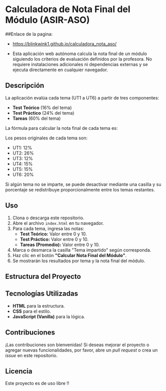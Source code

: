 # Calculadora de Nota Final del Módulo (ASIR-ASO)
##Enlace de la pagina:
- https://blinkwink1.github.io/calculadora_nota_aso/
  
- Esta aplicación web autónoma calcula la nota final de un módulo siguiendo los criterios de evaluación definidos por la profesora. No requiere instalaciones adicionales ni dependencias externas y se ejecuta directamente en cualquier navegador.

## Descripción

La aplicación evalúa cada tema (UT1 a UT6) a partir de tres componentes:

- **Test Teórico** (16% del tema)
- **Test Práctico** (24% del tema)
- **Tareas** (60% del tema)

La fórmula para calcular la nota final de cada tema es:


Los pesos originales de cada tema son:

- UT1: 12%
- UT2: 26%
- UT3: 12%
- UT4: 15%
- UT5: 15%
- UT6: 20%

Si algún tema no se imparte, se puede desactivar mediante una casilla y su porcentaje se redistribuye proporcionalmente entre los temas restantes.

## Uso

1. Clona o descarga este repositorio.
2. Abre el archivo `index.html` en tu navegador.
3. Para cada tema, ingresa las notas:
   - **Test Teórico:** Valor entre 0 y 10.
   - **Test Práctico:** Valor entre 0 y 10.
   - **Tareas (Promedio):** Valor entre 0 y 10.
4. Marca o desmarca la casilla "Tema impartido" según corresponda.
5. Haz clic en el botón **"Calcular Nota Final del Módulo"**.
6. Se mostrarán los resultados por tema y la nota final del módulo.

## Estructura del Proyecto


## Tecnologías Utilizadas

- **HTML** para la estructura.
- **CSS** para el estilo.
- **JavaScript (Vanilla)** para la lógica.

## Contribuciones

¡Las contribuciones son bienvenidas! Si deseas mejorar el proyecto o agregar nuevas funcionalidades, por favor, abre un _pull request_ o crea un _issue_ en este repositorio.

## Licencia

Este proyecto es de uso libre !!
